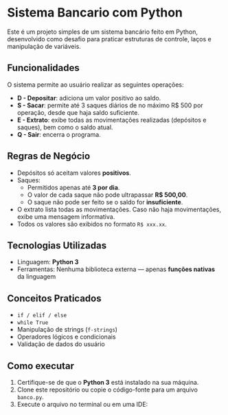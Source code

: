 # Sistema Bancario com Python

Este é um projeto simples de um sistema bancário feito em Python, desenvolvido como desafio para praticar estruturas de controle, laços e manipulação de variáveis.

## Funcionalidades

O sistema permite ao usuário realizar as seguintes operações:

- **D - Depositar**: adiciona um valor positivo ao saldo.
- **S - Sacar**: permite até 3 saques diários de no máximo R$ 500 por operação, desde que haja saldo suficiente.
- **E - Extrato**: exibe todas as movimentações realizadas (depósitos e saques), bem como o saldo atual.
- **Q - Sair**: encerra o programa.

## Regras de Negócio

- Depósitos só aceitam valores **positivos**.
- Saques:
  - Permitidos apenas até **3 por dia**.
  - O valor de cada saque não pode ultrapassar **R$ 500,00**.
  - O saque não pode ser feito se o saldo for **insuficiente**.
- O extrato lista todas as movimentações. Caso não haja movimentações, exibe uma mensagem informativa.
- Todos os valores são exibidos no formato `R$ xxx.xx`.

## Tecnologias Utilizadas

- Linguagem: **Python 3**
- Ferramentas: Nenhuma biblioteca externa — apenas **funções nativas** da linguagem

## Conceitos Praticados

- `if / elif / else`
- `while True`
- Manipulação de strings (`f-strings`)
- Operadores lógicos e condicionais
- Validação de dados do usuário

##  Como executar

1. Certifique-se de que o **Python 3** está instalado na sua máquina.
2. Clone este repositório ou copie o código-fonte para um arquivo `banco.py`.
3. Execute o arquivo no terminal ou em uma IDE:

